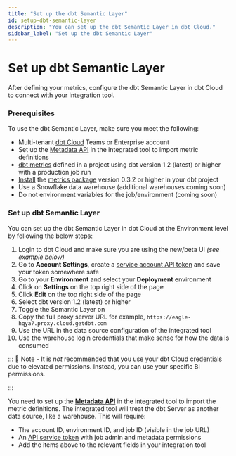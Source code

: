 ```yaml
---
title: "Set up the dbt Semantic Layer"
id: setup-dbt-semantic-layer
description: "You can set up the dbt Semantic Layer in dbt Cloud."
sidebar_label: "Set up the dbt Semantic Layer"
---
```


# Set up dbt Semantic Layer

After defining your metrics, configure the dbt Semantic Layer in dbt Cloud to connect with your integration tool. 

### Prerequisites

To use the dbt Semantic Layer, make sure you meet the following:

- Multi-tenant [dbt Cloud](https://cloud.getdbt.com/) Teams or Enterprise account
- Set up the [Metadata API](/docs.getdbt.com/docs/dbt-cloud/dbt-cloud-api/metadata/metadata-overview) in the integrated tool to import metric definitions
- [dbt metrics](/docs.getdbt.com/docs/building-a-dbt-project/metrics) defined in a project using dbt version 1.2 (latest) or higher with a production job run
- [Install](/docs.getdbt.com/docs/building-a-dbt-project/package-management#how-do-i-add-a-package-to-my-project) the [metrics package](https://hub.getdbt.com/dbt-labs/metrics/latest/) version 0.3.2 or higher in your dbt project
- Use a Snowflake data warehouse (additional warehouses coming soon)
- Do not environment variables for the job/environment (coming soon)

### Set up dbt Semantic Layer

You can set up the dbt Semantic Layer in dbt Cloud at the Environment level by following the below steps:

1. Login to dbt Cloud and make sure you are using the new/beta UI *(see example below)*
2. Go to **Account Settings**, create a [service account API token](/docs.getdbt.com/docs/dbt-cloud/dbt-cloud-api/service-tokens) and save your token somewhere safe
3. Go to your **Environment** and select your **Deployment** environment
4. Click on **Settings** on the top right side of the page
5. Click **Edit** on the top right side of the page
6. Select dbt version 1.2 (latest) or higher
7. Toggle the Semantic Layer on
8. Copy the full proxy server URL for example, `https://eagle-hqya7.proxy.cloud.getdbt.com`
9. Use the URL in the data source configuration of the integrated tool
10. Use the warehouse login credentials that make sense for how the data is consumed

:::
📌 Note  - It is *not* recommended that you use your dbt Cloud credentials due to elevated permissions. Instead, you can use your specific BI permissions.

:::

You need to set up the **[Metadata API](/docs.getdbt.com/docs/dbt-cloud/dbt-cloud-api/metadata/metadata-overview)** in the integrated tool to import the metric definitions. The integrated tool will treat the dbt Server as another data source, like a warehouse. This will require:

- The account ID, environment ID, and job ID (visible in the job URL)
- An [API service token](/docs.getdbt.com/docs/dbt-cloud/dbt-cloud-api/service-tokens) with job admin and metadata permissions
- Add the items above to the relevant fields in your integration tool

<Lightbox src="/img/docs/dbt-cloud/semantic-layer/configure-sl.png" title="Set up dbt Semantic Layer in dbt Cloud" />
